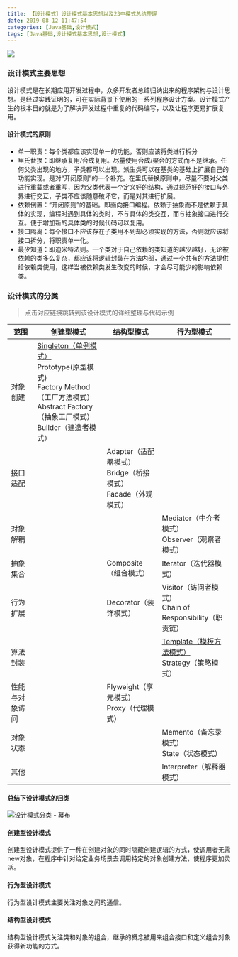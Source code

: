 ```yaml
---
title: 【设计模式】设计模式基本思想以及23中模式总结整理
date: 2019-08-12 11:47:54
categories: [Java基础,设计模式]
tags: [Java基础,设计模式基本思想,设计模式]
---
```




![](bz.png)

<!--more-->

### 设计模式主要思想

设计模式是在长期应用开发过程中，众多开发者总结归纳出来的程序架构与设计思想。是经过实践证明的，可在实际背景下使用的一系列程序设计方案。设计模式产生的根本目的就是为了解决开发过程中重复的代码编写，以及让程序更易扩展复用。

#### 设计模式的原则

- 单一职责：每个类都应该实现单一的功能，否则应该将类进行拆分
- 里氏替换：即继承复用/合成复用。尽量使用合成/聚合的方式而不是继承。任何父类出现的地方，子类都可以出现。派生类可以在基类的基础上扩展自己的功能实现。是对“开闭原则”的一个补充。在里氏替换原则中，尽量不要对父类进行重载或者重写，因为父类代表一个定义好的结构，通过规范好的接口与外界进行交互，子类不应该随意破坏它，而是对其进行扩展。
- 依赖倒置：“开闭原则”的基础。即面向接口编程。依赖于抽象而不是依赖于具体的实现，编程时遇到具体的类时，不与具体的类交互，而与抽象接口进行交互。便于增加新的具体类的时候代码可以复用。
- 接口隔离：每个接口不应该存在子类用不到却必须实现的方法，否则就应该将接口拆分，将职责单一化。
- 最少知道：即迪米特法则。一个类对于自己依赖的类知道的越少越好，无论被依赖的类多么复杂，都应该将逻辑封装在方法内部，通过一个共有的方法提供给依赖类使用，这样当被依赖类发生改变的时候，才会尽可能少的影响依赖类。

### 设计模式的分类

> 点击对应链接跳转到该设计模式的详细整理与代码示例



| 范围           | 创建型模式                                                   | 结构型模式                                                   | 行为型模式                                                   |
| -------------- | ------------------------------------------------------------ | ------------------------------------------------------------ | ------------------------------------------------------------ |
| 对象创建       | [Singleton（单例模式）](http://zhangjiaheng.cn/blog/20190607/%E6%B7%B1%E5%BA%A6%E5%88%86%E6%9E%90%E5%A6%82%E4%BD%95%E5%86%99%E5%87%BA%E4%B8%80%E4%B8%AA%E7%BA%BF%E7%A8%8B%E5%AE%89%E5%85%A8%E7%9A%84%E5%8D%95%E4%BE%8B/)<br/>Prototype(原型模式)<br/>Factory Method（工厂方法模式）<br/>Abstract Factory（抽象工厂模式）<br/>Builder（建造者模式） |                                                              |                                                              |
| 接口适配       |                                                              | Adapter（适配器模式）<br/>Bridge（桥接模式）<br/>Facade（外观模式） |                                                              |
| 对象解耦       |                                                              |                                                              | Mediator（中介者模式）<br/>Observer（观察者模式）            |
| 抽象集合       |                                                              | Composite（组合模式）                                        | Iterator（迭代器模式）                                       |
| 行为扩展       |                                                              | Decorator（装饰模式）                                        | Visitor（访问者模式）<br/>Chain of Responsibility（职责链）  |
| 算法封装       |                                                              |                                                              | [Template（模板方法模式）](http://zhangjiaheng.cn/blog/20190707/%E3%80%90%E8%AE%BE%E8%AE%A1%E6%A8%A1%E5%BC%8F%E3%80%91%E6%A8%A1%E6%9D%BF%E6%96%B9%E6%B3%95%E6%A8%A1%E5%BC%8F/)<br/>Strategy（策略模式） |
| 性能与对象访问 |                                                              | Flyweight（享元模式）<br/>Proxy（代理模式）                  |                                                              |
| 对象状态       |                                                              |                                                              | Memento（备忘录模式）<br/>State（状态模式）                  |
| 其他           |                                                              |                                                              | Interpreter（解释器模式）                                    |

#### 总结下设计模式的归类

![设计模式分类 - 幕布](sjmo.png)

#### 创建型设计模式

创建型设计模式提供了一种在创建对象的同时隐藏创建逻辑的方式，使调用者无需new对象，在程序中针对给定业务场景去调用特定的对象创建方法，使程序更加灵活。

#### 行为型设计模式

行为型设计模式主要关注对象之间的通信。

#### 结构型设计模式

结构型设计模式关注类和对象的组合，继承的概念被用来组合接口和定义组合对象获得新功能的方式。